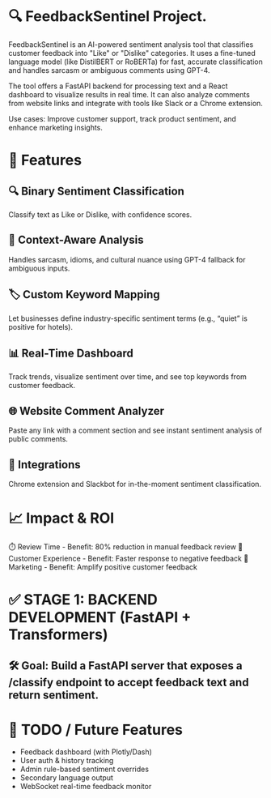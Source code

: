 # 🔍 FeedbackSentinel Project.

FeedbackSentinel is an AI-powered sentiment analysis tool that classifies customer feedback into "Like" or "Dislike" categories. It uses a fine-tuned language model (like DistilBERT or RoBERTa) for fast, accurate classification and handles sarcasm or ambiguous comments using GPT-4.

The tool offers a FastAPI backend for processing text and a React dashboard to visualize results in real time. It can also analyze comments from 
website links and integrate with tools like Slack or a Chrome extension.

Use cases: Improve customer support, track product sentiment, and enhance marketing insights.

# 🧠 Features
## 🔍 Binary Sentiment Classification
Classify text as Like or Dislike, with confidence scores.

## 🧾 Context-Aware Analysis
Handles sarcasm, idioms, and cultural nuance using GPT-4 fallback for ambiguous inputs.

## 🏷️ Custom Keyword Mapping
Let businesses define industry-specific sentiment terms (e.g., “quiet” is positive for hotels).

## 📊 Real-Time Dashboard
Track trends, visualize sentiment over time, and see top keywords from customer feedback.

## 🌐 Website Comment Analyzer
Paste any link with a comment section and see instant sentiment analysis of public comments.

## 🔌 Integrations
Chrome extension and Slackbot for in-the-moment sentiment classification.

# 📈 Impact & ROI
⏱️ Review Time - Benefit: 80% reduction in manual feedback review
🎯 Customer Experience - Benefit: Faster response to negative feedback
📣 Marketing - Benefit: Amplify positive customer feedback

# ✅ STAGE 1: BACKEND DEVELOPMENT (FastAPI + Transformers)
## 🛠️ Goal: Build a FastAPI server that exposes a /classify endpoint to accept feedback text and return sentiment.


# 📌 TODO / Future Features
- Feedback dashboard (with Plotly/Dash)
- User auth & history tracking
- Admin rule-based sentiment overrides
- Secondary language output
- WebSocket real-time feedback monitor
